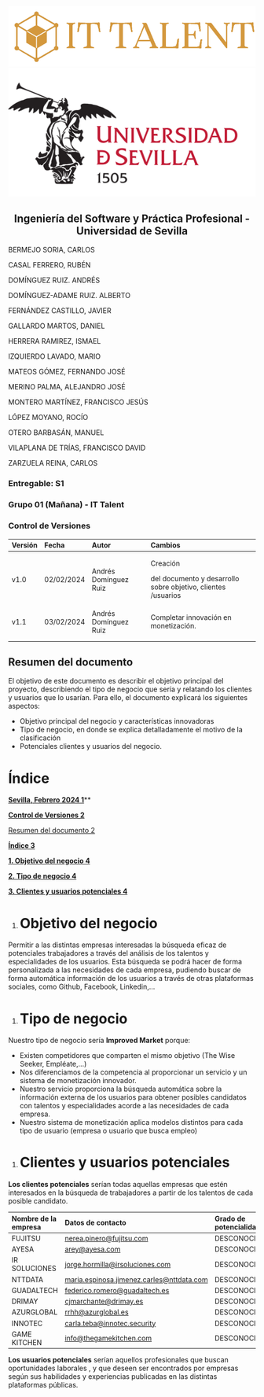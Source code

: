 ﻿<div style={{ display: 'flex' }}>
  <img src="../../static/img/TalentLOGO.png" alt="Imagen 1" style={{ width: '50%', height: 'auto' }} />
  <img src="../../static/img/USLOGO.png" alt="Imagen 2" style={{ width: '30%', height: '30%' }} />
</div>

## <center>Ingeniería del Software y Práctica Profesional - Universidad de Sevilla</center>

BERMEJO SORIA, CARLOS

CASAL FERRERO, RUBÉN

DOMÍNGUEZ RUIZ. ANDRÉS

DOMÍNGUEZ-ADAME RUIZ. ALBERTO

FERNÁNDEZ CASTILLO, JAVIER

GALLARDO MARTOS, DANIEL

HERRERA RAMIREZ, ISMAEL

IZQUIERDO LAVADO, MARIO

MATEOS GÓMEZ, FERNANDO JOSÉ

MERINO PALMA, ALEJANDRO JOSÉ

MONTERO MARTÍNEZ, FRANCISCO JESÚS

LÓPEZ MOYANO, ROCÍO

OTERO BARBASÁN, MANUEL

VILAPLANA DE TRÍAS, FRANCISCO DAVID

ZARZUELA REINA, CARLOS



### Entregable: S1
### Grupo 01 (Mañana) - IT Talent


###  <a name="_z05qqri5g3tk"></a>Control de Versiones

|**Versión**|**Fecha**|**Autor**|**Cambios**|
| :- | :- | :- | :- |
|v1.0|02/02/2024|Andrés Domínguez Ruiz|<p>Creación</p><p>del documento y desarrollo sobre objetivo, clientes /usuarios</p>|
|v1.1|03/02/2024|Andrés Domínguez Ruiz|Completar innovación en monetización.|
|||||
|||||

## <a name="_tyjcwt"></a>**Resumen del documento**
<a name="_3dy6vkm"></a>El objetivo de este documento es describir el objetivo principal del proyecto, describiendo el tipo de negocio que sería y relatando los clientes y usuarios que lo usarían. Para ello, el documento explicará los siguientes aspectos:

- Objetivo principal del negocio y características innovadoras
- Tipo de negocio, en donde se explica detalladamente el motivo de la clasificación
- Potenciales clientes y  usuarios del negocio.


# <a name="_1t3h5sf"></a>
#
# <a name="_2s8eyo1"></a><a name="_17dp8vu"></a>Índice

[**Sevilla, Febrero 2024	1**](#_70mev8oekzkf)**

[**Control de Versiones	2**](#_2et92p0)

[Resumen del documento	2](#_tyjcwt)

[**Índice	3**](#_17dp8vu)

[**1. Objetivo del negocio	4**](#_3rdcrjn)

[**2. Tipo de negocio	4**](#_xk4zeyxlu15y)

[**3. Clientes y usuarios potenciales	4**](#_vmxfkjnc35oc)




1. # <a name="_3rdcrjn"></a> Objetivo del negocio
Permitir a las distintas empresas interesadas la búsqueda eficaz de potenciales trabajadores a través del análisis de los talentos y especialidades de los usuarios. Esta búsqueda se podrá hacer de forma personalizada a las necesidades de cada empresa, pudiendo buscar de forma automática información de los usuarios a través de otras plataformas sociales, como Github, Facebook, Linkedin,...

1. # <a name="_xk4zeyxlu15y"></a> Tipo de negocio
Nuestro tipo de negocio sería **Improved Market** porque:

- Existen competidores que comparten el mismo objetivo (The Wise Seeker, Empléate,...)
- Nos diferenciamos de la competencia al proporcionar un servicio y un sistema de monetización innovador. 
- Nuestro servicio proporciona la búsqueda automática sobre la información externa de los usuarios para obtener posibles candidatos con talentos y especialidades acorde a las necesidades de cada empresa.
- Nuestro sistema de monetización aplica modelos distintos para cada tipo de usuario (empresa o usuario que busca empleo)


1. # <a name="_vmxfkjnc35oc"></a> Clientes y usuarios potenciales
**Los clientes potenciales** serían todas aquellas empresas que estén interesados en la búsqueda de trabajadores  a partir de los talentos de cada posible candidato.


|**Nombre de la empresa**|**Datos de contacto**|**Grado de potencialidad**|
| :- | :- | :- |
|FUJITSU|nerea.pinero@fujitsu.com|DESCONOCIDO|
|AYESA|arey@ayesa.com|DESCONOCIDO|
|IR SOLUCIONES|jorge.hormilla@irsoluciones.com|DESCONOCIDO|
|NTTDATA|maria.espinosa.jimenez.carles@nttdata.com|DESCONOCIDO|
|GUADALTECH|federico.romero@guadaltech.es|DESCONOCIDO|
|DRIMAY|cjmarchante@drimay.es|DESCONOCIDO|
|AZURGLOBAL|rrhh@azurglobal.es|DESCONOCIDO|
|INNOTEC|carla.teba@innotec.security|DESCONOCIDO|
|GAME KITCHEN|info@thegamekitchen.com|DESCONOCIDO|

**Los usuarios potenciales** serían aquellos profesionales que buscan oportunidades laborales , y que deseen ser encontrados por empresas según sus habilidades y experiencias publicadas en las distintas plataformas públicas.



